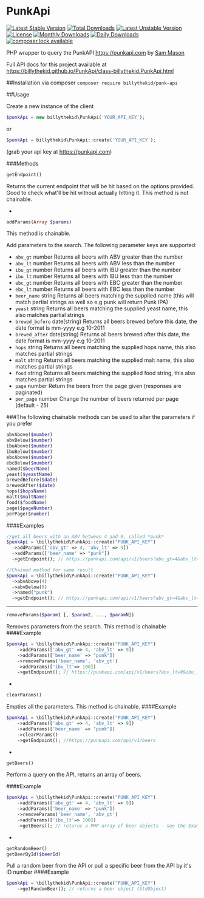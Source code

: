 # PunkApi
[![Latest Stable Version](https://poser.pugx.org/billythekid/punk-api/version)](https://packagist.org/packages/billythekid/punk-api)
[![Total Downloads](https://poser.pugx.org/billythekid/punk-api/downloads)](https://packagist.org/packages/billythekid/punk-api)
[![Latest Unstable Version](https://poser.pugx.org/billythekid/punk-api/v/unstable)](//packagist.org/packages/billythekid/punk-api)
[![License](https://poser.pugx.org/billythekid/punk-api/license)](https://packagist.org/packages/billythekid/punk-api)
[![Monthly Downloads](https://poser.pugx.org/billythekid/punk-api/d/monthly)](https://packagist.org/packages/billythekid/punk-api)
[![Daily Downloads](https://poser.pugx.org/billythekid/punk-api/d/daily)](https://packagist.org/packages/billythekid/punk-api)
[![composer.lock available](https://poser.pugx.org/billythekid/punk-api/composerlock)](https://packagist.org/packages/billythekid/punk-api)

PHP wrapper to query the PunkAPI https://punkapi.com by [Sam Mason](https://twitter.com/samjbmason)

Full API docs for this project available at https://billythekid.github.io/PunkApi/class-billythekid.PunkApi.html

##Installation
via composer `composer require billythekid/punk-api`

##Usage

Create a new instance of the client
```php
$punkApi = new billythekid\PunkApi('YOUR_API_KEY');
```
or
```php
$punkApi = billythekid\PunkApi::create('YOUR_API_KEY');
```
(grab your api key at https://punkapi.com)

###Methods

```php
getEndpoint()
```
Returns the current endpoint that will be hit based on the options provided. Good to check what'll be hit without actually hitting it.
This method is not chainable.

-
```php
addParams(Array $params)
```
This method is chainable.

Add parameters to the search. The following parameter keys are supported:
* `abv_gt`        number        Returns all beers with ABV greater than the number
* `abv_lt`        number        Returns all beers with ABV less than the number
* `ibu_gt`        number        Returns all beers with IBU greater than the number
* `ibu_lt`        number        Returns all beers with IBU less than the number
* `ebc_gt`        number        Returns all beers with EBC greater than the number
* `ebc_lt`        number        Returns all beers with EBC less than the number
* `beer_name`     string        Returns all beers matching the supplied name (this will match partial strings as well so e.g punk will return Punk IPA)
* `yeast`         string        Returns all beers matching the supplied yeast name, this also matches partial strings
* `brewed_before` date(string)  Returns all beers brewed before this date, the date format is mm-yyyy e.g 10-2011
* `brewed_after`  date(string)  Returns all beers brewed after this date, the date format is mm-yyyy e.g 10-2011
* `hops`          string        Returns all beers matching the supplied hops name, this also matches partial strings
* `malt`          string        Returns all beers matching the supplied malt name, this also matches partial strings
* `food`          string        Returns all beers matching the supplied food string, this also matches partial strings
* `page`          number        Return the beers from the page given (responses are paginated)
* `per_page`      number        Change the number of beers returned per page (default - 25)

###The following chainable methods can be used to alter the parameters if you prefer

```php
abvAbove($number)
abvBelow($number)
ibuAbove($number)
ibuBelow($number)
ebcAbove($number)
ebcBelow($number)
named($beerName)
yeast($yeastName)
brewedBefore($date)
brewedAfter($date)
hops($hopsName)
malt($maltName)
food($foodName)
page($pageNumber)
perPage($number)
```

####Examples
```php
//get all beers with an ABV between 4 and 9, called *punk*
$punkApi = \billythekid\PunkApi::create("PUNK_API_KEY")
  ->addParams(['abv_gt' => 4, 'abv_lt' => 9])
  ->addParams(['beer_name' => "punk"])
  ->getEndpoint(); // https://punkapi.com/api/v1/beers?abv_gt=4&abv_lt=9&beer_name=punk

//Chained method for same result
$punkApi = \billythekid\PunkApi::create("PUNK_API_KEY")
  ->abvAbove(4)
  ->abvBelow(9)
  ->named("punk")
  ->getEndpoint(); // https://punkapi.com/api/v1/beers?abv_gt=4&abv_lt=9&beer_name=punk
```

---
```php
removeParams($param1 [, $param2, ..., $paramN])
```
Removes parameters from the search. This method is chainable
####Example
```php
$punkApi = \billythekid\PunkApi::create("PUNK_API_KEY")
    ->addParams(['abv_gt' => 4, 'abv_lt' => 9])
    ->addParams(['beer_name' => "punk"])
    ->removeParams('beer_name', 'abv_gt')
    ->addParams(['ibu_lt'=> 100])
    ->getEndpoint(); // https://punkapi.com/api/v1/beers?abv_lt=9&ibu_lt=100
```

-

```php
clearParams()
```
Empties all the parameters. This method is chainable.
####Example
```php
$punkApi = \billythekid\PunkApi::create("PUNK_API_KEY")
    ->addParams(['abv_gt' => 4, 'abv_lt' => 9])
    ->addParams(['beer_name' => "punk"])
    ->clearParams()
    ->getEndpoint(); //https://punkapi.com/api/v1/beers
```
-
```php
getBeers()
```
Perform a query on the API, returns an array of beers.

####Example
```php
$punkApi = \billythekid\PunkApi::create("PUNK_API_KEY")
    ->addParams(['abv_gt' => 4, 'abv_lt' => 9])
    ->addParams(['beer_name' => "punk"])
    ->removeParams('beer_name', 'abv_gt')
    ->addParams(['ibu_lt'=> 100])
    ->getBeers(); // returns a PHP array of beer objects - see the Example JSON Response at https://punkapi.com/documentation
```
-

```php
getRandomBeer()
getBeerById($beerId)
```
Pull a random beer from the API or pull a specific beer from the API by it's ID number 
####Example
```php
$punkApi = \billythekid\PunkApi::create("PUNK_API_KEY")
    ->getRandomBeer(); // returns a beer object (StdObject) 
```
